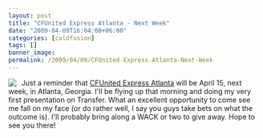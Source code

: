 ```yaml
---
layout: post
title: "CFUnited Express Atlanta - Next Week"
date: "2009-04-09T16:04:00+06:00"
categories: [coldfusion]
tags: []
banner_image: 
permalink: /2009/04/09/CFUnited-Express-Atlanta-Next-Week
---
```


<img src="http://express.cfunited.com/images/logos/atlanta_2009.gif" align="left" style="margin-right: 10px">
Just a reminder that <a href="http://express.cfunited.com/go/atlanta/2009/">CFUnited Express Atlanta</a> will be April 15, next week, in Atlanta, Georgia. I'll be flying up that morning and doing my very first presentation on Transfer. What an excellent opportunity to come see me fall on my face (or do rather well, I say you guys take bets on what the outcome is). I'll probably bring along a WACK or two to give away. Hope to see you there!

<br clear="left">